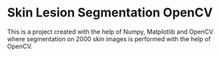 # Skin Lesion Segmentation OpenCV

This is a project created with the help of Numpy, Matplotlib and OpenCV where segmentation on 2000 skin images is performed with the help of OpenCV.

